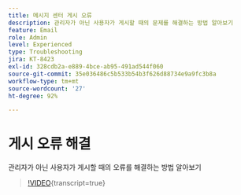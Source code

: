 ```yaml
---
title: 메시지 센터 게시 오류
description: 관리자가 아닌 사용자가 게시할 때의 문제를 해결하는 방법 알아보기
feature: Email
role: Admin
level: Experienced
type: Troubleshooting
jira: KT-8423
exl-id: 328cdb2a-e889-4bce-ab95-491ad544f060
source-git-commit: 35e036486c5b533b54b3f626d88734e9a9fc3b8a
workflow-type: tm+mt
source-wordcount: '27'
ht-degree: 92%

---
```


# 게시 오류 해결

관리자가 아닌 사용자가 게시할 때의 오류를 해결하는 방법 알아보기

>[!VIDEO](https://video.tv.adobe.com/v/335979?quality=12&learn=on){transcript=true}
